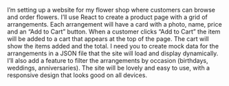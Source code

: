 I’m setting up a website for my flower shop where customers can browse and order flowers. I’ll use React to create a product page with a grid of arrangements. Each arrangement will have a card with a photo, name, price and an “Add to Cart” button. When a customer clicks “Add to Cart” the item will be added to a cart that appears at the top of the page. The cart will show the items added and the total. I need you to create mock data for the arrangements in a JSON file that the site will load and display dynamically. I’ll also add a feature to filter the arrangements by occasion (birthdays, weddings, anniversaries). The site will be lovely and easy to use, with a responsive design that looks good on all devices.